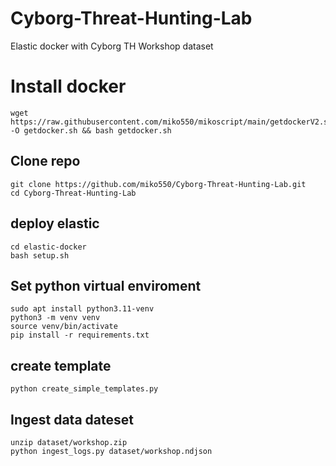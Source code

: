 # Cyborg-Threat-Hunting-Lab
Elastic docker with Cyborg TH Workshop dataset

# Install docker
```
wget https://raw.githubusercontent.com/miko550/mikoscript/main/getdockerV2.sh -O getdocker.sh && bash getdocker.sh
```
## Clone repo
```
git clone https://github.com/miko550/Cyborg-Threat-Hunting-Lab.git
cd Cyborg-Threat-Hunting-Lab
```
## deploy elastic
```
cd elastic-docker
bash setup.sh
```
## Set python virtual enviroment
```
sudo apt install python3.11-venv
python3 -m venv venv
source venv/bin/activate
pip install -r requirements.txt
```
## create template
```
python create_simple_templates.py
```
## Ingest data dateset
```
unzip dataset/workshop.zip
python ingest_logs.py dataset/workshop.ndjson
```

